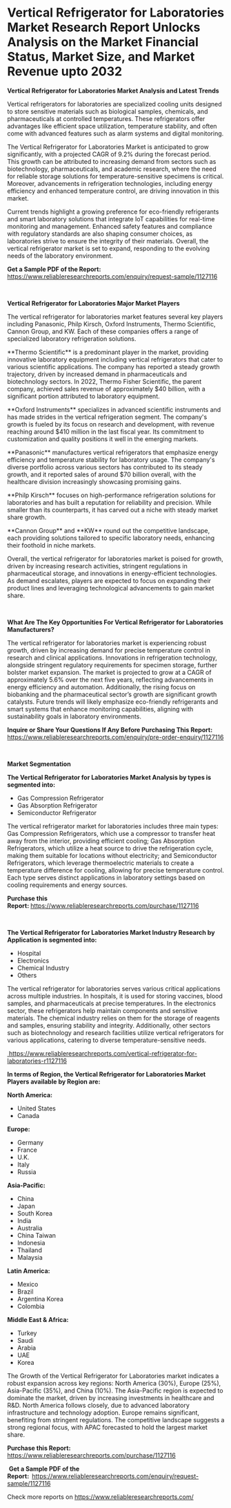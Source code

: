 <p><h1>Vertical Refrigerator for Laboratories Market Research Report Unlocks Analysis on the Market Financial Status, Market Size, and Market Revenue upto 2032</h1></p><p><strong>Vertical Refrigerator for Laboratories Market Analysis and Latest Trends</strong></p>
<p><p>Vertical refrigerators for laboratories are specialized cooling units designed to store sensitive materials such as biological samples, chemicals, and pharmaceuticals at controlled temperatures. These refrigerators offer advantages like efficient space utilization, temperature stability, and often come with advanced features such as alarm systems and digital monitoring.</p><p>The Vertical Refrigerator for Laboratories Market is anticipated to grow significantly, with a projected CAGR of 9.2% during the forecast period. This growth can be attributed to increasing demand from sectors such as biotechnology, pharmaceuticals, and academic research, where the need for reliable storage solutions for temperature-sensitive specimens is critical. Moreover, advancements in refrigeration technologies, including energy efficiency and enhanced temperature control, are driving innovation in this market.</p><p>Current trends highlight a growing preference for eco-friendly refrigerants and smart laboratory solutions that integrate IoT capabilities for real-time monitoring and management. Enhanced safety features and compliance with regulatory standards are also shaping consumer choices, as laboratories strive to ensure the integrity of their materials. Overall, the vertical refrigerator market is set to expand, responding to the evolving needs of the laboratory environment.</p></p>
<p><strong>Get a Sample PDF of the Report:&nbsp;</strong> <a href="https://www.reliableresearchreports.com/enquiry/request-sample/1127116?utm_campaign=1558&utm_medium=2&utm_source=Github&utm_content=ia&utm_term=02032025&utm_id=vertical-refrigerator-for-laboratories">https://www.reliableresearchreports.com/enquiry/request-sample/1127116</a></p>
<p>&nbsp;</p>
<p><strong>Vertical Refrigerator for Laboratories Major Market Players</strong></p>
<p><p>The vertical refrigerator for laboratories market features several key players including Panasonic, Philp Kirsch, Oxford Instruments, Thermo Scientific, Cannon Group, and KW. Each of these companies offers a range of specialized laboratory refrigeration solutions.</p><p>**Thermo Scientific** is a predominant player in the market, providing innovative laboratory equipment including vertical refrigerators that cater to various scientific applications. The company has reported a steady growth trajectory, driven by increased demand in pharmaceuticals and biotechnology sectors. In 2022, Thermo Fisher Scientific, the parent company, achieved sales revenue of approximately $40 billion, with a significant portion attributed to laboratory equipment.</p><p>**Oxford Instruments** specializes in advanced scientific instruments and has made strides in the vertical refrigeration segment. The company's growth is fueled by its focus on research and development, with revenue reaching around $410 million in the last fiscal year. Its commitment to customization and quality positions it well in the emerging markets.</p><p>**Panasonic** manufactures vertical refrigerators that emphasize energy efficiency and temperature stability for laboratory usage. The company's diverse portfolio across various sectors has contributed to its steady growth, and it reported sales of around $70 billion overall, with the healthcare division increasingly showcasing promising gains.</p><p>**Philp Kirsch** focuses on high-performance refrigeration solutions for laboratories and has built a reputation for reliability and precision. While smaller than its counterparts, it has carved out a niche with steady market share growth.</p><p>**Cannon Group** and **KW** round out the competitive landscape, each providing solutions tailored to specific laboratory needs, enhancing their foothold in niche markets. </p><p>Overall, the vertical refrigerator for laboratories market is poised for growth, driven by increasing research activities, stringent regulations in pharmaceutical storage, and innovations in energy-efficient technologies. As demand escalates, players are expected to focus on expanding their product lines and leveraging technological advancements to gain market share.</p></p>
<p>&nbsp;</p>
<p><strong>What Are The Key Opportunities For Vertical Refrigerator for Laboratories Manufacturers?</strong></p>
<p><p>The vertical refrigerator for laboratories market is experiencing robust growth, driven by increasing demand for precise temperature control in research and clinical applications. Innovations in refrigeration technology, alongside stringent regulatory requirements for specimen storage, further bolster market expansion. The market is projected to grow at a CAGR of approximately 5.6% over the next five years, reflecting advancements in energy efficiency and automation. Additionally, the rising focus on biobanking and the pharmaceutical sector’s growth are significant growth catalysts. Future trends will likely emphasize eco-friendly refrigerants and smart systems that enhance monitoring capabilities, aligning with sustainability goals in laboratory environments.</p></p>
<p><strong>Inquire or Share Your Questions If Any Before Purchasing This Report:</strong> <a href="https://www.reliableresearchreports.com/enquiry/pre-order-enquiry/1127116?utm_campaign=1558&utm_medium=2&utm_source=Github&utm_content=ia&utm_term=02032025&utm_id=vertical-refrigerator-for-laboratories">https://www.reliableresearchreports.com/enquiry/pre-order-enquiry/1127116</a></p>
<p>&nbsp;</p>
<p><strong>Market Segmentation</strong></p>
<p><strong>The Vertical Refrigerator for Laboratories Market Analysis by types is segmented into:</strong></p>
<p><ul><li>Gas Compression Refrigerator</li><li>Gas Absorption Refrigerator</li><li>Semiconductor Refrigerator</li></ul></p>
<p><p>The vertical refrigerator market for laboratories includes three main types: Gas Compression Refrigerators, which use a compressor to transfer heat away from the interior, providing efficient cooling; Gas Absorption Refrigerators, which utilize a heat source to drive the refrigeration cycle, making them suitable for locations without electricity; and Semiconductor Refrigerators, which leverage thermoelectric materials to create a temperature difference for cooling, allowing for precise temperature control. Each type serves distinct applications in laboratory settings based on cooling requirements and energy sources.</p></p>
<p><strong>Purchase this Report:&nbsp;</strong><a href="https://www.reliableresearchreports.com/purchase/1127116?utm_campaign=1558&utm_medium=2&utm_source=Github&utm_content=ia&utm_term=02032025&utm_id=vertical-refrigerator-for-laboratories">https://www.reliableresearchreports.com/purchase/1127116</a></p>
<p>&nbsp;</p>
<p><strong>The Vertical Refrigerator for Laboratories Market Industry Research by Application is segmented into:</strong></p>
<p><ul><li>Hospital</li><li>Electronics</li><li>Chemical Industry</li><li>Others</li></ul></p>
<p><p>The vertical refrigerator for laboratories serves various critical applications across multiple industries. In hospitals, it is used for storing vaccines, blood samples, and pharmaceuticals at precise temperatures. In the electronics sector, these refrigerators help maintain components and sensitive materials. The chemical industry relies on them for the storage of reagents and samples, ensuring stability and integrity. Additionally, other sectors such as biotechnology and research facilities utilize vertical refrigerators for various applications, catering to diverse temperature-sensitive needs.</p></p>
<p><a href="https://www.reliableresearchreports.com/vertical-refrigerator-for-laboratories-r1127116?utm_campaign=1558&utm_medium=2&utm_source=Github&utm_content=ia&utm_term=02032025&utm_id=vertical-refrigerator-for-laboratories">&nbsp;https://www.reliableresearchreports.com/vertical-refrigerator-for-laboratories-r1127116</a></p>
<p><strong>In terms of Region, the Vertical Refrigerator for Laboratories Market Players available by Region are:</strong></p>
<p>
    <p> <strong> North America: </strong>
        <ul>
            <li>United States</li>
            <li>Canada</li>
        </ul>
        </p> 
    <p> <strong> Europe: </strong>
        <ul>
            <li>Germany</li>
            <li>France</li>
            <li>U.K.</li>
            <li>Italy</li>
            <li>Russia</li>
        </ul>
        </p> 
    <p> <strong> Asia-Pacific: </strong>
        <ul>
            <li>China</li>
            <li>Japan</li>
            <li>South Korea</li>
            <li>India</li>
            <li>Australia</li>
            <li>China Taiwan</li>
            <li>Indonesia</li>
            <li>Thailand</li>
            <li>Malaysia</li>
        </ul>
        </p> 
    <p> <strong> Latin America: </strong>
        <ul>
            <li>Mexico</li>
            <li>Brazil</li>
            <li>Argentina Korea</li>
            <li>Colombia</li>
        </ul>
        </p> 
    <p> <strong> Middle East & Africa: </strong>
        <ul>
            <li>Turkey</li>
            <li>Saudi</li>
            <li>Arabia</li>
            <li>UAE</li>
            <li>Korea</li>
        </ul>
    </p>
    </p>
<p><p>The Growth of the Vertical Refrigerator for Laboratories market indicates a robust expansion across key regions: North America (30%), Europe (25%), Asia-Pacific (35%), and China (10%). The Asia-Pacific region is expected to dominate the market, driven by increasing investments in healthcare and R&D. North America follows closely, due to advanced laboratory infrastructure and technology adoption. Europe remains significant, benefiting from stringent regulations. The competitive landscape suggests a strong regional focus, with APAC forecasted to hold the largest market share.</p></p>
<p><strong>Purchase this Report: </strong><a href="https://www.reliableresearchreports.com/purchase/1127116?utm_campaign=1558&utm_medium=2&utm_source=Github&utm_content=ia&utm_term=02032025&utm_id=vertical-refrigerator-for-laboratories">https://www.reliableresearchreports.com/purchase/1127116</a></p>
<p>&nbsp;<strong>Get a Sample PDF of the Report:&nbsp;&nbsp;</strong><a href="https://www.reliableresearchreports.com/enquiry/request-sample/1127116?utm_campaign=1558&utm_medium=2&utm_source=Github&utm_content=ia&utm_term=02032025&utm_id=vertical-refrigerator-for-laboratories">https://www.reliableresearchreports.com/enquiry/request-sample/1127116</a></p>
<p><strong></strong></p>
<p>Check more reports on <a href="https://www.reliableresearchreports.com/?utm_campaign=1558&utm_medium=2&utm_source=Github&utm_content=ia&utm_term=02032025&utm_id=vertical-refrigerator-for-laboratories">https://www.reliableresearchreports.com/</a></p>